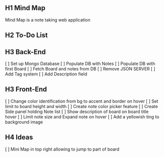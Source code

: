 ## H1 Mind Map

Mind Map is a note taking web application 

## H2 To-Do List

## H3 Back-End
[ ] Set up Mongo Database
[ ] Populate DB with Notes
[ ] Populate DB with first Board
[ ] Fetch Board and notes from DB
[ ] Remove JSON SERVER
[ ] Add Tag system
[ ] Add Description field

## H3 Front-End
[ ] Change color identification from bg to accent and border on hover
[ ] Set limit to board height and width
[ ] Create note color picker feature
[ ] Create Side panel holding Note list
[ ] Show description of board on board title hover
[ ] Limit note size and Expand note on hover
[ ] Add a yellowish ting to background image

## H4 Ideas
[ ] Mini Map in top right allowing to jump to part of board 
